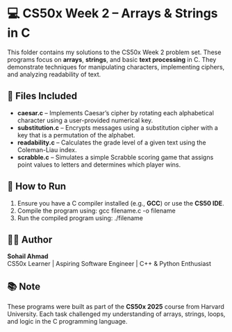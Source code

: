 # 💻 CS50x Week 2 – Arrays & Strings in C

This folder contains my solutions to the CS50x Week 2 problem set. These programs focus on **arrays**, **strings**, and basic **text processing** in C. They demonstrate techniques for manipulating characters, implementing ciphers, and analyzing readability of text.

## 📂 Files Included

- **caesar.c** – Implements Caesar’s cipher by rotating each alphabetical character using a user-provided numerical key.
- **substitution.c** – Encrypts messages using a substitution cipher with a key that is a permutation of the alphabet.
- **readability.c** – Calculates the grade level of a given text using the Coleman-Liau index.
- **scrabble.c** – Simulates a simple Scrabble scoring game that assigns point values to letters and determines which player wins.

## 🚀 How to Run

1. Ensure you have a C compiler installed (e.g., **GCC**) or use the **CS50 IDE**.
2. Compile the program using: gcc filename.c -o filename
3. Run the compiled program using: ./filename

## 👨‍💻 Author

**Sohail Ahmad**  
CS50x Learner | Aspiring Software Engineer | C++ & Python Enthusiast

## 📚 Note

These programs were built as part of the **CS50x 2025** course from Harvard University. Each task challenged my understanding of arrays, strings, loops, and logic in the C programming language.

